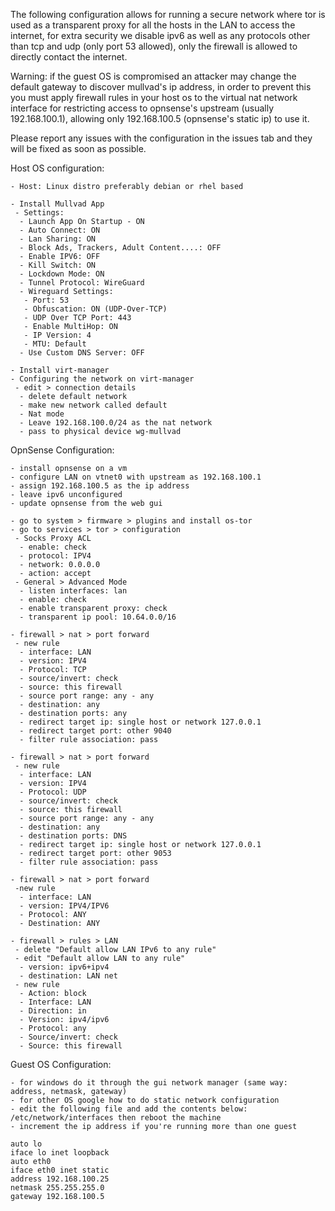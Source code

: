  The following configuration allows for running a secure network where tor is used as a transparent proxy for all the hosts in the LAN to access the internet, for extra security we disable ipv6 as well as any protocols other than tcp and udp (only port 53 allowed), only the firewall is allowed to directly contact the internet. 

 Warning: if the guest OS is compromised an attacker may change the default gateway to discover mullvad's ip address, in order to prevent this you must apply firewall rules in your host os to the virtual nat network interface for restricting access to opnsense's upstream (usually 192.168.100.1), allowing only 192.168.100.5 (opnsense's static ip) to use it.

 Please report any issues with the configuration in the issues tab and they will be fixed as soon as possible.

Host OS configuration:
```
- Host: Linux distro preferably debian or rhel based

- Install Mullvad App
 - Settings:
  - Launch App On Startup - ON
  - Auto Connect: ON
  - Lan Sharing: ON
  - Block Ads, Trackers, Adult Content....: OFF
  - Enable IPV6: OFF
  - Kill Switch: ON
  - Lockdown Mode: ON
  - Tunnel Protocol: WireGuard
  - Wireguard Settings: 
   - Port: 53
   - Obfuscation: ON (UDP-Over-TCP)
   - UDP Over TCP Port: 443
   - Enable MultiHop: ON
   - IP Version: 4
   - MTU: Default
  - Use Custom DNS Server: OFF

- Install virt-manager
- Configuring the network on virt-manager
 - edit > connection details 
  - delete default network
  - make new network called default
  - Nat mode
  - Leave 192.168.100.0/24 as the nat network
  - pass to physical device wg-mullvad 
```

OpnSense Configuration:
```
- install opnsense on a vm
- configure LAN on vtnet0 with upstream as 192.168.100.1
- assign 192.168.100.5 as the ip address
- leave ipv6 unconfigured
- update opnsense from the web gui
 
- go to system > firmware > plugins and install os-tor
- go to services > tor > configuration
 - Socks Proxy ACL 
  - enable: check 
  - protocol: IPV4
  - network: 0.0.0.0
  - action: accept
 - General > Advanced Mode 
  - listen interfaces: lan
  - enable: check
  - enable transparent proxy: check
  - transparent ip pool: 10.64.0.0/16

- firewall > nat > port forward 
 - new rule 
  - interface: LAN
  - version: IPV4
  - Protocol: TCP
  - source/invert: check
  - source: this firewall
  - source port range: any - any
  - destination: any
  - destination ports: any
  - redirect target ip: single host or network 127.0.0.1
  - redirect target port: other 9040
  - filter rule association: pass

- firewall > nat > port forward
 - new rule 
  - interface: LAN
  - version: IPV4
  - Protocol: UDP
  - source/invert: check
  - source: this firewall
  - source port range: any - any
  - destination: any
  - destination ports: DNS
  - redirect target ip: single host or network 127.0.0.1
  - redirect target port: other 9053
  - filter rule association: pass

- firewall > nat > port forward
 -new rule
  - interface: LAN
  - version: IPV4/IPV6
  - Protocol: ANY
  - Destination: ANY

- firewall > rules > LAN
 - delete "Default allow LAN IPv6 to any rule"
 - edit "Default allow LAN to any rule"
  - version: ipv6+ipv4
  - destination: LAN net
 - new rule
  - Action: block
  - Interface: LAN
  - Direction: in
  - Version: ipv4/ipv6
  - Protocol: any
  - Source/invert: check
  - Source: this firewall
```

Guest OS Configuration:
```
- for windows do it through the gui network manager (same way: address, netmask, gateway)
- for other OS google how to do static network configuration
- edit the following file and add the contents below: /etc/network/interfaces then reboot the machine 
- increment the ip address if you're running more than one guest

auto lo
iface lo inet loopback
auto eth0
iface eth0 inet static
address 192.168.100.25
netmask 255.255.255.0
gateway 192.168.100.5
```
